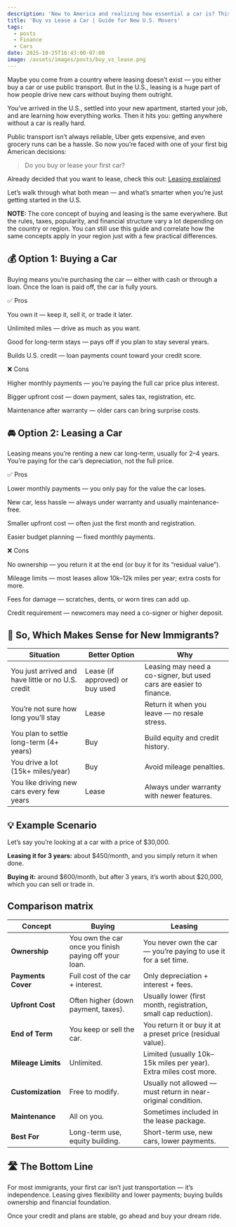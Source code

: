 ```yaml
---
description: 'New to America and realizing how essential a car is? This guide breaks down whether you should buy or lease, what each option means, and how to choose the right one as a newcomer.'
title: 'Buy vs Lease a Car | Guide for New U.S. Movers'
tags:
  - posts
  - Finance
  - Cars
date: 2025-10-25T16:43:00-07:00
image: /assets/images/posts/buy_vs_lease.png
---
```

<p>Maybe you come from a country where leasing doesn’t exist — you either buy a car or use public transport.
But in the U.S., leasing is a huge part of how people drive new cars without buying them outright.</p>

<p>You’ve arrived in the U.S., settled into your new apartment, started your job, and are learning how everything works.
Then it hits you: getting anywhere without a car is really hard.</p>

<p>Public transport isn’t always reliable, Uber gets expensive, and even grocery runs can be a hassle.
So now you’re faced with one of your first big American decisions:</p>

<blockquote>Do you buy or lease your first car?</blockquote>

<p>Already decided that you want to lease, check this out: <a href="/posts/car-lease-explained/">Leasing explained</a></p>

<p>Let’s walk through what both mean — and what’s smarter when you’re just getting started in the U.S.</p>

<p><strong>NOTE: </strong>The core concept of buying and leasing is the same everywhere. But the rules, taxes, popularity, and financial structure vary a lot depending on the country or region. You can still use this guide and correlate how the same concepts apply in your region just with a few practical differences.</p>

<h2 class="header-branding">💰 Option 1: Buying a Car</h2>

<p>Buying means you’re purchasing the car — either with cash or through a loan. Once the loan is paid off, the car is fully yours.</p>

✅ Pros

You own it — keep it, sell it, or trade it later.

Unlimited miles — drive as much as you want.

Good for long-term stays — pays off if you plan to stay several years.

Builds U.S. credit — loan payments count toward your credit score.

❌ Cons

Higher monthly payments — you’re paying the full car price plus interest.

Bigger upfront cost — down payment, sales tax, registration, etc.

Maintenance after warranty — older cars can bring surprise costs.

<h2 class="header-branding">🚘 Option 2: Leasing a Car</h2>

Leasing means you’re renting a new car long-term, usually for 2–4 years.
You’re paying for the car’s depreciation, not the full price.

✅ Pros

Lower monthly payments — you only pay for the value the car loses.

New car, less hassle — always under warranty and usually maintenance-free.

Smaller upfront cost — often just the first month and registration.

Easier budget planning — fixed monthly payments.

❌ Cons

No ownership — you return it at the end (or buy it for its “residual value”).

Mileage limits — most leases allow 10k–12k miles per year; extra costs for more.

Fees for damage — scratches, dents, or worn tires can add up.

Credit requirement — newcomers may need a co-signer or higher deposit.

<h2 class="header-branding">🧭 So, Which Makes Sense for New Immigrants?</h2>

| Situation                                              | Better Option                   | Why                                                                |
| ------------------------------------------------------ | ------------------------------- | ------------------------------------------------------------------ |
| You just arrived and have little or no U.S. credit | Lease (if approved) or buy used | Leasing may need a co-signer, but used cars are easier to finance. |
| You’re not sure how long you’ll stay               | Lease                       | Return it when you leave — no resale stress.                       |
| You plan to settle long-term (4+ years)            | Buy                         | Build equity and credit history.                                   |
| You drive a lot (15k+ miles/year)                  | Buy                         | Avoid mileage penalties.                                           |
| You like driving new cars every few years          | Lease                       | Always under warranty with newer features.                         |

<h2 class="header-branding">💡 Example Scenario</h2>

Let’s say you’re looking at a car with a price of $30,000.

<b>Leasing it for 3 years:</b> about $450/month, and you simply return it when done.

<b>Buying it:</b> around $600/month, but after 3 years, it’s worth about $20,000, which you can sell or trade in.

<h2 class="header-branding">Comparison matrix</h2>

| Concept            | Buying                                                | Leasing                                                          |
| ------------------ | ----------------------------------------------------- | ---------------------------------------------------------------- |
| **Ownership**      | You own the car once you finish paying off your loan. | You never own the car — you’re paying to use it for a set time.  |
| **Payments Cover** | Full cost of the car + interest.                      | Only depreciation + interest + fees.                             |
| **Upfront Cost**   | Often higher (down payment, taxes).                   | Usually lower (first month, registration, small cap reduction).  |
| **End of Term**    | You keep or sell the car.                             | You return it or buy it at a preset price (residual value).      |
| **Mileage Limits** | Unlimited.                                            | Limited (usually 10k–15k miles per year). Extra miles cost more. |
| **Customization**  | Free to modify.                                       | Usually not allowed — must return in near-original condition.    |
| **Maintenance**    | All on you.                                           | Sometimes included in the lease package.                         |
| **Best For**       | Long-term use, equity building.                       | Short-term use, new cars, lower payments.                        |

<h2 class="header-branding">🛣️ The Bottom Line</h2>

For most immigrants, your first car isn’t just transportation — it’s independence.
Leasing gives flexibility and lower payments; buying builds ownership and financial foundation.

Once your credit and plans are stable, go ahead and buy your dream ride.
